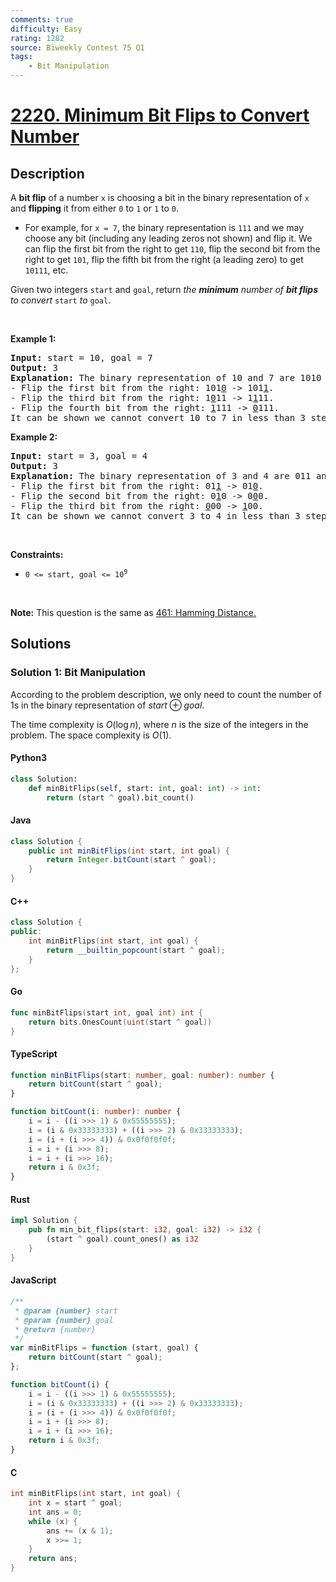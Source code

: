 ```yaml
---
comments: true
difficulty: Easy
rating: 1282
source: Biweekly Contest 75 Q1
tags:
    - Bit Manipulation
---
```


<!-- problem:start -->

# [2220. Minimum Bit Flips to Convert Number](https://leetcode.com/problems/minimum-bit-flips-to-convert-number)

## Description

<!-- description:start -->

<p>A <strong>bit flip</strong> of a number <code>x</code> is choosing a bit in the binary representation of <code>x</code> and <strong>flipping</strong> it from either <code>0</code> to <code>1</code> or <code>1</code> to <code>0</code>.</p>

<ul>
	<li>For example, for <code>x = 7</code>, the binary representation is <code>111</code> and we may choose any bit (including any leading zeros not shown) and flip it. We can flip the first bit from the right to get <code>110</code>, flip the second bit from the right to get <code>101</code>, flip the fifth bit from the right (a leading zero) to get <code>10111</code>, etc.</li>
</ul>

<p>Given two integers <code>start</code> and <code>goal</code>, return<em> the <strong>minimum</strong> number of <strong>bit flips</strong> to convert </em><code>start</code><em> to </em><code>goal</code>.</p>

<p>&nbsp;</p>
<p><strong class="example">Example 1:</strong></p>

<pre>
<strong>Input:</strong> start = 10, goal = 7
<strong>Output:</strong> 3
<strong>Explanation:</strong> The binary representation of 10 and 7 are 1010 and 0111 respectively. We can convert 10 to 7 in 3 steps:
- Flip the first bit from the right: 101<u>0</u> -&gt; 101<u>1</u>.
- Flip the third bit from the right: 1<u>0</u>11 -&gt; 1<u>1</u>11.
- Flip the fourth bit from the right: <u>1</u>111 -&gt; <u>0</u>111.
It can be shown we cannot convert 10 to 7 in less than 3 steps. Hence, we return 3.</pre>

<p><strong class="example">Example 2:</strong></p>

<pre>
<strong>Input:</strong> start = 3, goal = 4
<strong>Output:</strong> 3
<strong>Explanation:</strong> The binary representation of 3 and 4 are 011 and 100 respectively. We can convert 3 to 4 in 3 steps:
- Flip the first bit from the right: 01<u>1</u> -&gt; 01<u>0</u>.
- Flip the second bit from the right: 0<u>1</u>0 -&gt; 0<u>0</u>0.
- Flip the third bit from the right: <u>0</u>00 -&gt; <u>1</u>00.
It can be shown we cannot convert 3 to 4 in less than 3 steps. Hence, we return 3.
</pre>

<p>&nbsp;</p>
<p><strong>Constraints:</strong></p>

<ul>
	<li><code>0 &lt;= start, goal &lt;= 10<sup>9</sup></code></li>
</ul>

<p>&nbsp;</p>
<p><strong>Note:</strong> This question is the same as <a href="https://leetcode.com/problems/hamming-distance/description/" target="_blank">461: Hamming Distance.</a></p>

<!-- description:end -->

## Solutions

<!-- solution:start -->

### Solution 1: Bit Manipulation

According to the problem description, we only need to count the number of 1s in the binary representation of $\textit{start} \oplus \textit{goal}$.

The time complexity is $O(\log n)$, where $n$ is the size of the integers in the problem. The space complexity is $O(1)$.

<!-- tabs:start -->

#### Python3

```python
class Solution:
    def minBitFlips(self, start: int, goal: int) -> int:
        return (start ^ goal).bit_count()
```

#### Java

```java
class Solution {
    public int minBitFlips(int start, int goal) {
        return Integer.bitCount(start ^ goal);
    }
}
```

#### C++

```cpp
class Solution {
public:
    int minBitFlips(int start, int goal) {
        return __builtin_popcount(start ^ goal);
    }
};
```

#### Go

```go
func minBitFlips(start int, goal int) int {
	return bits.OnesCount(uint(start ^ goal))
}
```

#### TypeScript

```ts
function minBitFlips(start: number, goal: number): number {
    return bitCount(start ^ goal);
}

function bitCount(i: number): number {
    i = i - ((i >>> 1) & 0x55555555);
    i = (i & 0x33333333) + ((i >>> 2) & 0x33333333);
    i = (i + (i >>> 4)) & 0x0f0f0f0f;
    i = i + (i >>> 8);
    i = i + (i >>> 16);
    return i & 0x3f;
}
```

#### Rust

```rust
impl Solution {
    pub fn min_bit_flips(start: i32, goal: i32) -> i32 {
        (start ^ goal).count_ones() as i32
    }
}
```

#### JavaScript

```js
/**
 * @param {number} start
 * @param {number} goal
 * @return {number}
 */
var minBitFlips = function (start, goal) {
    return bitCount(start ^ goal);
};

function bitCount(i) {
    i = i - ((i >>> 1) & 0x55555555);
    i = (i & 0x33333333) + ((i >>> 2) & 0x33333333);
    i = (i + (i >>> 4)) & 0x0f0f0f0f;
    i = i + (i >>> 8);
    i = i + (i >>> 16);
    return i & 0x3f;
}
```

#### C

```c
int minBitFlips(int start, int goal) {
    int x = start ^ goal;
    int ans = 0;
    while (x) {
        ans += (x & 1);
        x >>= 1;
    }
    return ans;
}
```

<!-- tabs:end -->

<!-- solution:end -->

<!-- problem:end -->
